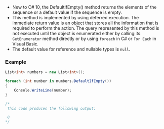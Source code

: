 - New to C# 10, the DefaultIfEmpty() method returns the elements of the sequence or a default value if the sequence is empty.
- This method is implemented by using deferred execution. The immediate return value is an object that stores all the information that is required to perform the action. The query represented by this method is not executed until the object is enumerated either by calling its `GetEnumerator` method directly or by using `foreach` in C# or `For Each` in Visual Basic.
- The default value for reference and nullable types is `null`.

### Example

```csharp
List<int> numbers = new List<int>();

foreach (int number in numbers.DefaultIfEmpty())
{
    Console.WriteLine(number);
}

/*
 This code produces the following output:

 0
*/
```